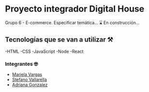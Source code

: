 # Proyecto integrador Digital House
Grupo 6 - E-commerce. Especificar temática...
:hourglass: En construcción...

## Tecnologías que se van a utilizar :hammer_and_pick:
-HTML
-CSS
-JavaScript
-Node 
-React

### Integrantes :nerd_face:
- [Mariela Vargas](https://github.com/mar156)
- [Stefano Vallarella](https://github.com/stefanovallarella)
- [Adriana Gonzalez](https://github.com/AdrianaEG)
